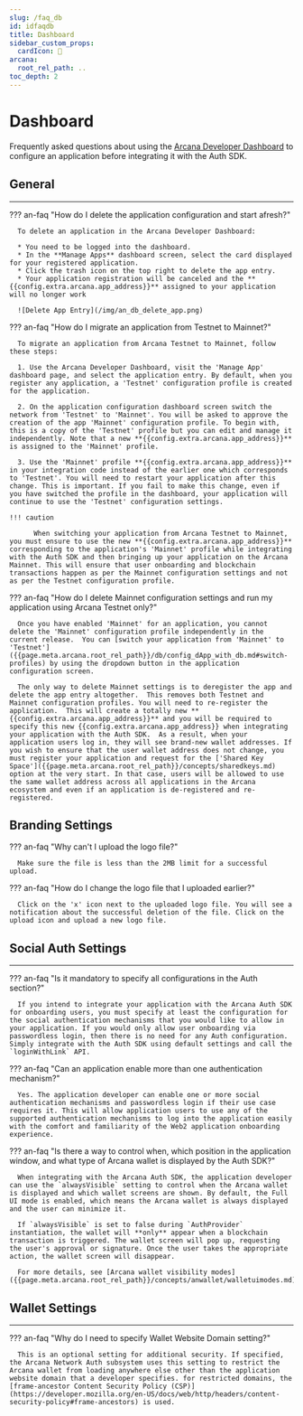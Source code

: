 ```yaml
---
slug: /faq_db
id: idfaqdb
title: Dashboard
sidebar_custom_props:
  cardIcon: 🙋
arcana:
  root_rel_path: ..
toc_depth: 2
---
```


# Dashboard

Frequently asked questions about using the [Arcana Developer Dashboard]({{page.meta.arcana.root_rel_path}}/concepts/dashboard.md) to configure an application before integrating it with the Auth SDK.

## General

---

??? an-faq "How do I delete the application configuration and start afresh?"

      To delete an application in the Arcana Developer Dashboard:

      * You need to be logged into the dashboard.
      * In the **Manage Apps** dashboard screen, select the card displayed for your registered application.
      * Click the trash icon on the top right to delete the app entry.
      * Your application registration will be canceled and the **{{config.extra.arcana.app_address}}** assigned to your application will no longer work

      ![Delete App Entry](/img/an_db_delete_app.png)

??? an-faq "How do I migrate an application from Testnet to Mainnet?"

      To migrate an application from Arcana Testnet to Mainnet, follow these steps:

      1. Use the Arcana Developer Dashboard, visit the 'Manage App' dashboard page, and select the application entry. By default, when you register any application, a 'Testnet' configuration profile is created for the application.

      2. On the application configuration dashboard screen switch the network from 'Testnet' to 'Mainnet'. You will be asked to approve the creation of the app 'Mainnet' configuration profile. To begin with, this is a copy of the 'Testnet' profile but you can edit and manage it independently. Note that a new **{{config.extra.arcana.app_address}}** is assigned to the 'Mainnet' profile.

      3. Use the 'Mainnet' profile **{{config.extra.arcana.app_address}}** in your integration code instead of the earlier one which corresponds to 'Testnet'. You will need to restart your application after this change. This is important. If you fail to make this change, even if you have switched the profile in the dashboard, your application will continue to use the 'Testnet' configuration settings.

    !!! caution

          When switching your application from Arcana Testnet to Mainnet, you must ensure to use the new **{{config.extra.arcana.app_address}}** corresponding to the application's 'Mainnet' profile while integrating with the Auth SDK and then bringing up your application on the Arcana Mainnet. This will ensure that user onboarding and blockchain transactions happen as per the Mainnet configuration settings and not as per the Testnet configuration profile. 

??? an-faq "How do I delete Mainnet configuration settings and run my application using Arcana Testnet only?"

      Once you have enabled 'Mainnet' for an application, you cannot delete the 'Mainnet' configuration profile independently in the current release.  You can [switch your application from 'Mainnet' to 'Testnet']({{page.meta.arcana.root_rel_path}}/db/config_dApp_with_db.md#switch-profiles) by using the dropdown button in the application configuration screen. 

      The only way to delete Mainnet settings is to deregister the app and delete the app entry altogether.  This removes both Testnet and Mainnet configuration profiles. You will need to re-register the application.  This will create a totally new **{{config.extra.arcana.app_address}}** and you will be required to specify this new {{config.extra.arcana.app_address}} when integrating your application with the Auth SDK.  As a result, when your application users log in, they will see brand-new wallet addresses. If you wish to ensure that the user wallet address does not change, you must register your application and request for the ['Shared Key Space']({{page.meta.arcana.root_rel_path}}/concepts/sharedkeys.md) option at the very start. In that case, users will be allowed to use the same wallet address across all applications in the Arcana ecosystem and even if an application is de-registered and re-registered.

## Branding Settings

??? an-faq "Why can't I upload the logo file?"

      Make sure the file is less than the 2MB limit for a successful upload.

??? an-faq "How do I change the logo file that I uploaded earlier?"

      Click on the 'x' icon next to the uploaded logo file. You will see a notification about the successful deletion of the file. Click on the upload icon and upload a new logo file.

## Social Auth Settings

---

??? an-faq "Is it mandatory to specify all configurations in the Auth section?"

      If you intend to integrate your application with the Arcana Auth SDK for onboarding users, you must specify at least the configuration for the social authentication mechanisms that you would like to allow in your application. If you would only allow user onboarding via passwordless login, then there is no need for any Auth configuration. Simply integrate with the Auth SDK using default settings and call the `loginWithLink` API.

??? an-faq "Can an application enable more than one authentication mechanism?"  

      Yes. The application developer can enable one or more social authentication mechanisms and passwordless login if their use case requires it. This will allow application users to use any of the supported authentication mechanisms to log into the application easily with the comfort and familiarity of the Web2 application onboarding experience.

??? an-faq "Is there a way to control when, which position in the application window, and what type of Arcana wallet is displayed by the Auth SDK?"

      When integrating with the Arcana Auth SDK, the application developer can use the `alwaysVisible` setting to control when the Arcana wallet is displayed and which wallet screens are shown. By default, the Full UI mode is enabled, which means the Arcana wallet is always displayed and the user can minimize it.

      If `alwaysVisible` is set to false during `AuthProvider` instantiation, the wallet will **only** appear when a blockchain transaction is triggered. The wallet screen will pop up, requesting the user's approval or signature. Once the user takes the appropriate action, the wallet screen will disappear.

      For more details, see [Arcana wallet visibility modes]({{page.meta.arcana.root_rel_path}}/concepts/anwallet/walletuimodes.md)

## Wallet Settings

---

??? an-faq "Why do I need to specify Wallet Website Domain setting?"

      This is an optional setting for additional security. If specified, the Arcana Network Auth subsystem uses this setting to restrict the Arcana wallet from loading anywhere else other than the application website domain that a developer specifies. for restricted domains, the [frame-ancestor Content Security Policy (CSP)](https://developer.mozilla.org/en-US/docs/web/http/headers/content-security-policy#frame-ancestors) is used.
